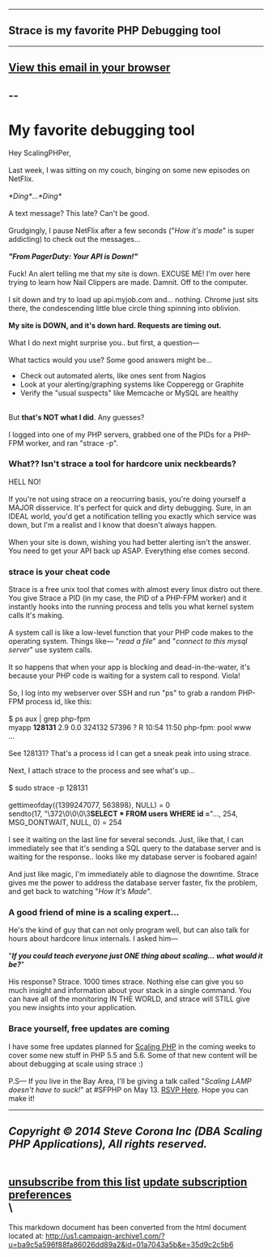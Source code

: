   ------------------------------------------
  Strace is my favorite PHP Debugging tool
  ------------------------------------------

  -----------------------------------------------------------------------------------------------------------------------------
  [View this email in your browser](http://us1.campaign-archive2.com/?u=ba9c5a596f88fa86026dd89a2&id=01a7043a5b&e=35d9c2c5b6)
  -----------------------------------------------------------------------------------------------------------------------------

  --
  --

My favorite debugging tool
==========================

Hey ScalingPHPer,\
 \
 Last week, I was sitting on my couch, binging on some new episodes on
NetFlix.\
 \
 *\*Ding\**...*\*Ding\**\
 \
 A text message? This late? Can't be good.\
 \
 Grudgingly, I pause NetFlix after a few seconds ("*How it's made*" is
super addicting) to check out the messages...\
 \
 ***"From PagerDuty: Your API is Down!"***\
 \
 Fuck! An alert telling me that my site is down. EXCUSE ME! I'm over
here trying to learn how Nail Clippers are made. Damnit. Off to the
computer.\
 \
 I sit down and try to load up api.myjob.com and... nothing. Chrome just
sits there, the condescending little blue circle thing spinning into
oblivion.\
 \
 **My site is DOWN, and it's down hard. Requests are timing out.**\
 \
 What I do next might surprise you.. but first, a question—\
 \
 What tactics would you use? Some good answers might be...

-   Check out automated alerts, like ones sent from Nagios
-   Look at your alerting/graphing systems like Copperegg or Graphite
-   Verify the "usual suspects" like Memcache or MySQL are healthy

\
 But **that's NOT what I did**. Any guesses?\
 \
 I logged into one of my PHP servers, grabbed one of the PIDs for a
PHP-FPM worker, and ran "strace -p".

### **What?? Isn't strace a tool for hardcore unix neckbeards?**

HELL NO!\
 \
 If you're not using strace on a reocurring basis, you're doing yourself
a MAJOR disservice. It's perfect for quick and dirty debugging. Sure, in
an IDEAL world, you'd get a notification telling you exactly which
service was down, but I'm a realist and I know that doesn't always
happen.\
 \
 When your site is down, wishing you had better alerting isn't the
answer. You need to get your API back up ASAP. Everything else comes
second.

### strace is your cheat code

Strace is a free unix tool that comes with almost every linux distro out
there. You give Strace a PID (in my case, the PID of a PHP-FPM worker)
and it instantly hooks into the running process and tells you what
kernel system calls it's making. \
 \
 A system call is like a low-level function that your PHP code makes to
the operating system. Things like— "*read a file*" and "*connect to this
mysql server*" use system calls.\
 \
 It so happens that when your app is blocking and dead-in-the-water,
it's because your PHP code is waiting for a system call to respond.
Viola!\
 \
 So, I log into my webserver over SSH and run "ps" to grab a random
PHP-FPM process id, like this:\
 \
 $ ps aux | grep php-fpm\
 myapp **128131** 2.9 0.0 324132 57396 ? R 10:54 11:50 php-fpm: pool
www\
 ...\
 \
 See 128131? That's a process id I can get a sneak peak into using
strace.\
 \
 Next, I attach strace to the process and see what's up...\
 \
 $ sudo strace -p 128131\
 \
 gettimeofday({1399247077, 563898}, NULL) = 0\
 sendto(17, "\\372\\0\\0\\0\\3**SELECT \* FROM users WHERE id =**"...,
254, MSG\_DONTWAIT, NULL, 0) = 254\
 \
 I see it waiting on the last line for several seconds. Just, like that,
I can immediately see that it's sending a SQL query to the database
server and is waiting for the response.. looks like my database server
is foobared again!\
 \
 And just like magic, I'm immediately able to diagnose the downtime.
Strace gives me the power to address the database server faster, fix the
problem, and get back to watching "*How It's Made*".

### A good friend of mine is a scaling expert...

He's the kind of guy that can not only program well, but can also talk
for hours about hardcore linux internals. I asked him— \
 \
 "***If you could teach everyone just ONE thing about scaling... what
would it be?***"\
 \
 His response? Strace. 1000 times strace. Nothing else can give you so
much insight and information about your stack in a single command. You
can have all of the monitoring IN THE WORLD, and strace will STILL give
you new insights into your application.

### Brace yourself, free updates are coming

I have some free updates planned for [Scaling
PHP](http://scalingphpbook.com) in the coming weeks to cover some new
stuff in PHP 5.5 and 5.6. Some of that new content will be about
debugging at scale using strace :) \
 \
 P.S— If you live in the Bay Area, I'll be giving a talk called
"*Scaling LAMP doesn't have to suck!*" at \#SFPHP on May 13. [RSVP
Here](http://www.meetup.com/sf-php/events/171319602/). Hope you can make
it!

  --------------------------------------------------------------------------------------------------------------------------------------------------------------------------------------------------------------------------------------------------------------------------------------------------------
  *Copyright © 2014 Steve Corona Inc (DBA Scaling PHP Applications), All rights reserved.*\
   \
   \
   [unsubscribe from this list](http://scalingphpbook.us1.list-manage.com/unsubscribe?u=ba9c5a596f88fa86026dd89a2&id=4dbc8a713d&e=35d9c2c5b6&c=01a7043a5b) [update subscription preferences](http://scalingphpbook.us1.list-manage.com/profile?u=ba9c5a596f88fa86026dd89a2&id=4dbc8a713d&e=35d9c2c5b6) \
   \
  --------------------------------------------------------------------------------------------------------------------------------------------------------------------------------------------------------------------------------------------------------------------------------------------------------



This markdown document has been converted from the html document located at:
http://us1.campaign-archive1.com/?u=ba9c5a596f88fa86026dd89a2&id=01a7043a5b&e=35d9c2c5b6
